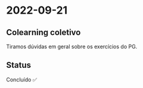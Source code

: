 # 2022-09-21

## Colearning coletivo

Tiramos dúvidas em geral sobre os exercícios do PG.

## Status

Concluído ✅
